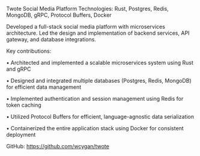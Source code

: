 Twote Social Media Platform
Technologies: Rust, Postgres, Redis, MongoDB, gRPC, Protocol Buffers, Docker

Developed a full-stack social media platform with microservices architecture. Led the design and implementation of backend services, API gateway, and database integrations.

Key contributions:

• Architected and implemented a scalable microservices system using Rust and gRPC

• Designed and integrated multiple databases (Postgres, Redis, MongoDB) for efficient data management

• Implemented authentication and session management using Redis for token caching

• Utilized Protocol Buffers for efficient, language-agnostic data serialization

• Containerized the entire application stack using Docker for consistent deployment

GitHub: https://github.com/wcygan/twote
